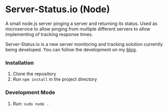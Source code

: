 Server-Status.io (Node)
===
A small node.js server pinging a server and returning its status. Used as microservice to allow pinging from multiple different servers 
to allow implementing of tracking response times.

Server-Status.io is a new server monitoring and tracking solution currently being developed.
You can follow the development on my [blog](http://blog.server-status.io).

### Installation
1. Clone the repository 
2. Run `npm install` in the project directory

### Development Mode
1. Run: `sudo node .`



